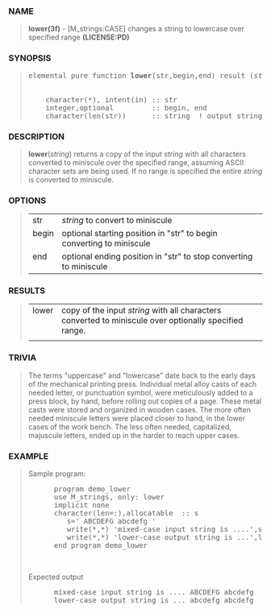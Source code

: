 <?
<body>
  <a name="top"></a>
  <div id="Container">
    <div id="Content">
      <div class="c89">
      </div><a name="0"></a>
      <h3><a name="0">NAME</a></h3>
      <blockquote>
        <b>lower(3f)</b> - [M_strings:CASE] changes a string to lowercase over specified range <b>(LICENSE:PD)</b>
      </blockquote><a name="contents"></a>
      <h3><a name="9">SYNOPSIS</a></h3>
      <blockquote>
        <pre>
elemental pure function <b>lower</b>(str,begin,end) result (<i>string</i>)
<br />
    character(*), intent(in) :: str
    integer,optional         :: begin, end
    character(len(str))      :: string  ! output string
</pre>
      </blockquote><a name="2"></a>
      <h3><a name="2">DESCRIPTION</a></h3>
      <blockquote>
        <b>lower</b>(<i>string</i>) returns a copy of the input <i>string</i> with all characters converted to miniscule over the specified range, assuming
        ASCII character sets are being used. If no range is specified the entire <i>string</i> is converted to miniscule.
      </blockquote><a name="3"></a>
      <h3><a name="3">OPTIONS</a></h3>
      <blockquote>
        <table cellpadding="3">
          <tr valign="top">
            <td class="c90" width="6%" nowrap="nowrap">str</td>
            <td valign="bottom"><i>string</i> to convert to miniscule</td>
          </tr>
          <tr valign="top">
            <td class="c90" width="6%" nowrap="nowrap">begin</td>
            <td valign="bottom">optional starting position in "str" to begin converting to miniscule</td>
          </tr>
          <tr valign="top">
            <td class="c90" width="6%" nowrap="nowrap">end</td>
            <td valign="bottom">optional ending position in "str" to stop converting to miniscule</td>
          </tr>
        </table>
      </blockquote><a name="4"></a>
      <h3><a name="4">RESULTS</a></h3>
      <blockquote>
        <table cellpadding="3">
          <tr valign="top">
            <td class="c90" width="6%" nowrap="nowrap">lower</td>
            <td valign="bottom">copy of the input <i>string</i> with all characters converted to miniscule over optionally specified range.</td>
          </tr>
          <tr>
            <td></td>
          </tr>
        </table>
      </blockquote><a name="5"></a>
      <h3><a name="5">TRIVIA</a></h3>
      <blockquote>
        The terms "uppercase" and "lowercase" date back to the early days of the mechanical printing press. Individual metal alloy casts of each needed
        letter, or punctuation symbol, were meticulously added to a press block, by hand, before rolling out copies of a page. These metal casts were stored
        and organized in wooden cases. The more often needed miniscule letters were placed closer to hand, in the lower cases of the work bench. The less
        often needed, capitalized, majuscule letters, ended up in the harder to reach upper cases.
      </blockquote><a name="6"></a>
      <h3><a name="6">EXAMPLE</a></h3>
      <blockquote>
        Sample program:
        <pre>
      program demo_lower
      use M_strings, only: lower
      implicit none
      character(len=:),allocatable  :: s
         s=' ABCDEFG abcdefg '
         write(*,*) 'mixed-case input string is ....',s
         write(*,*) 'lower-case output string is ...',lower(s)
      end program demo_lower
<br />
</pre>Expected output
        <pre>
      mixed-case input string is .... ABCDEFG abcdefg
      lower-case output string is ... abcdefg abcdefg
</pre>
      </blockquote><a name="7"></a>
    </div>
  </div>
</body>
